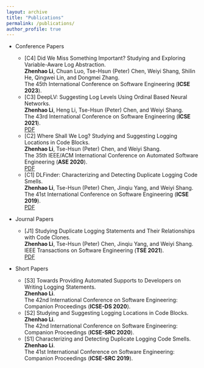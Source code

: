 ```yaml
---
layout: archive
title: "Publications"
permalink: /publications/
author_profile: true
---
```


* Conference Papers
  * [C4] Did We Miss Something Important? Studying and Exploring Variable-Aware Log Abstraction.\
  **Zhenhao Li**, Chuan Luo, Tse-Hsun (Peter) Chen, Weiyi Shang, Shilin He, Qingwei Lin, and Dongmei Zhang.\
  The 45th International Conference on Software Engineering (**ICSE 2023**).
  * [C3] DeepLV: Suggesting Log Levels Using Ordinal Based Neural Networks.\
  **Zhenhao Li**, Heng Li, Tse-Hsun (Peter) Chen, and Weiyi Shang.\
  The 43rd International Conference on Software Engineering (**ICSE 2021**).\
  [PDF](https://users.encs.concordia.ca/~l_zhenha/papers/ICSE2021_Log_Level.pdf)
  * [C2] Where Shall We Log? Studying and Suggesting Logging Locations in Code Blocks.\
  **Zhenhao Li**, Tse-Hsun (Peter) Chen, and Weiyi Shang.\
  The 35th IEEE/ACM International Conference on Automated Software Engineering (**ASE 2020**).\
  [PDF](https://users.encs.concordia.ca/~l_zhenha/papers/ASE2020_Where_to_Log.pdf)
  * [C1] DLFinder: Characterizing and Detecting Duplicate Logging Code Smells.\
  **Zhenhao Li**, Tse-Hsun (Peter) Chen, Jinqiu Yang, and Weiyi Shang.\
  The 41st International Conference on Software Engineering (**ICSE 2019**).\
  [PDF](https://users.encs.concordia.ca/~l_zhenha/papers/ICSE2019_Dup_Log.pdf)

* Journal Papers
  * [J1] Studying Duplicate Logging Statements and Their Relationships with Code Clones.\
  **Zhenhao Li**, Tse-Hsun (Peter) Chen, Jinqiu Yang, and Weiyi Shang.\
  IEEE Transactions on Software Engineering (**TSE 2021**).\
  [PDF](https://users.encs.concordia.ca/~l_zhenha/papers/TSE_Duplicate_Log.pdf)

* Short Papers
  * [S3] Towards Providing Automated Supports to Developers on Writing Logging Statements.\
  **Zhenhao Li**.\
  The 42nd International Conference on Software Engineering: Companion Proceedings (**ICSE-DS 2020**).
  * [S2] Studying and Suggesting Logging Locations in Code Blocks.\
  **Zhenhao Li**.\
  The 42nd International Conference on Software Engineering: Companion Proceedings (**ICSE-SRC 2020**).
  * [S1] Characterizing and Detecting Duplicate Logging Code Smells.\
  **Zhenhao Li**.\
  The 41st International Conference on Software Engineering: Companion Proceedings (**ICSE-SRC 2019**).
